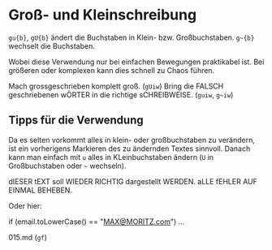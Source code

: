 # Groß- und Kleinschreibung

`gu{b}`, `gU{b}` ändert die Buchstaben in Klein- bzw. Großbuchstaben.
`g~{b}` wechselt die Buchstaben.

Wobei diese Verwendung nur bei einfachen Bewegungen praktikabel ist.
Bei größeren oder komplexen kann dies schnell zu Chaos führen.

Mach grossgeschrieben komplett groß. (`gUiw`)
Bring die FALSCH geschriebenen wÖRTER in die richtige sCHREIBWEISE.
(`guiw`, `g~iw`)

## Tipps für die Verwendung

Da es selten vorkommt alles in klein- oder großbuchstaben zu
verändern, ist ein vorherigens Markieren des zu ändernden Textes
sinnvoll. Danach kann man einfach mit `u` alles in KLeinbuchstaben
ändern (`U` in Großbuchstaben oder `~` wechseln).

dIESER tEXT soll
WIEDER RICHTIG dargestellt
WERDEN. aLLE fEHLER AUF
EINMAL BEHEBEN.

Oder hier:

if (email.toLowerCase() == "MAX@MORITZ.com") ...

015.md (`gf`)
